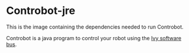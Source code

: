 # Controbot-jre

This is the image containing the dependencies needed to run Controbot.

Controbot is a java program to control your robot using the [Ivy software bus](https://www.eei.cena.fr/products/ivy/).